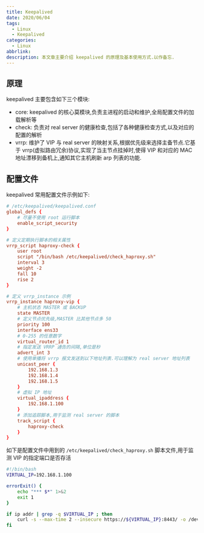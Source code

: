 ```yaml
---
title: Keepalived
date: 2020/06/04
tags:
  - Linux
  - Keepalived
categories:
  - Linux
abbrlink: 
description: 本文章主要介绍 keepalived 的原理及基本使用方式.以作备忘.
---
```


## 原理

keepalived 主要包含如下三个模块:

- core: keepalived 的核心莫模块,负责主进程的启动和维护,全局配置文件的加载解析等
- check: 负责对 real server 的健康检查,包括了各种健康检查方式,以及对应的配置的解析
- vrrp: 维护了 VIP 与 real server 的映射关系,根据优先级来选择主备节点.它基于 vrrp(虚拟路由冗余)协议,实现了当主节点挂掉时,使得 VIP 和对应的 MAC 地址漂移到备机上,通知其它主机刷新 arp 列表的功能.

## 配置文件

keepalived 常用配置文件示例如下:

```conf
# /etc/keepalived/keepalived.conf
global_defs {
    # 尽量不使用 root 运行脚本
    enable_script_security
}

# 定义定期执行脚本的相关属性
vrrp_script haproxy-check {
    user root
    script "/bin/bash /etc/keepalived/check_haproxy.sh"
    interval 3
    weight -2
    fall 10
    rise 2
}

# 定义 vrrp_instance 示例
vrrp_instance haproxy-vip {
    # 主机状态 MASTER 或 BACKUP
    state MASTER
    # 定义节点优先级,MASTER 比其他节点多 50
    priority 100
    interface ens33
    # 0-255 的任意数字
    virtual_router_id 1
    # 指定发送 VRRP 通告的间隔,单位是秒
    advert_int 3
    # 使用单播将 vrrp 报文发送到以下地址列表.可以理解为 real server 地址列表
    unicast_peer {
        192.168.1.3
        192.168.1.4
        192.168.1.5
    }
    # 虚拟 IP 地址
    virtual_ipaddress {
        192.168.1.100
    }
    # 添加追踪脚本,用于监测 real server 的脚本
    track_script {
        haproxy-check
    }
}
```

如下是配置文件中用到的 `/etc/keepalived/check_haproxy.sh` 脚本文件,用于监测 VIP 的指定端口是否存活

```bash
#!/bin/bash
VIRTUAL_IP=192.168.1.100

errorExit() {
    echo "*** $*" 1>&2
    exit 1
}

if ip addr | grep -q $VIRTUAL_IP ; then
    curl -s --max-time 2 --insecure https://${VIRTUAL_IP}:8443/ -o /dev/null || errorExit "Error GET https://${VIRTUAL_IP}:8443/"
fi
```

